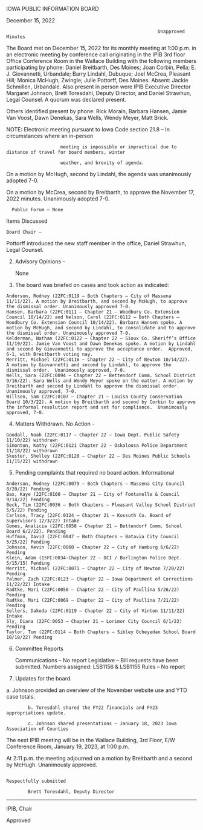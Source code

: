  IOWA PUBLIC INFORMATION BOARD

December 15, 2022

                                                            Unapproved Minutes

The Board met on December 15, 2022 for its monthly meeting at 1:00 p.m. in an electronic meeting by conference call originating in the IPIB 3rd floor Office Conference Room in the Wallace Building with the following members participating by phone: Daniel Breitbarth, Des Moines; Joan Corbin, Pella; E. J. Giovannetti, Urbandale; Barry Lindahl, Dubuque; Joel McCrea, Pleasant Hill; Monica McHugh, Zwingle; Julie Pottorff, Des Moines. Absent: Jackie Schmillen, Urbandale. Also present in person were IPIB Executive Director Margaret Johnson, Brett Toresdahl, Deputy Director, and Daniel Strawhun, Legal Counsel. A quorum was declared present.

Others identified present by phone: Rick Morain, Barbara Hansen, Jamie Van Voost, Dawn Denekas, Sara Wells, Wendy Meyer, Matt Brick.

NOTE: Electronic meeting pursuant to Iowa Code section 21.8 – In circumstances where an in-person

                        meeting is impossible or impractical due to distance of travel for board members, winter

                        weather, and brevity of agenda.

On a motion by McHugh, second by Lindahl, the agenda was unanimously adopted 7-0.

On a motion by McCrea, second by Breitbarth, to approve the November 17, 2022 minutes. Unanimously adopted 7-0.

      Public Forum – None

Items Discussed

    Board Chair –

Pottorff introduced the new staff member in the office, Daniel Strawhun, Legal Counsel.

2) Advisory Opinions –

    None

 3)  The board was briefed on cases and took action as indicated: 

    Anderson, Rodney (22FC:0119 – Both Chapters – City of Massena 11/11/22). A motion by Breitbarth, and second by McHugh, to approve the dismissal order. Unanimously approved 7-0.
    Hansen, Barbara (22FC:0111 – Chapter 21 – Woodbury Co. Extension Council 10/14/22) and Nelson, Carol (22FC:0112 – Both Chapters – Woodbury Co. Extension Council 10/14/22). Barbara Hansen spoke. A motion by McHugh, and second by Lindahl, to consolidate and to approve the dismissal order. Unanimously approved 7-0.
    Kelderman, Nathan (22FC:0122 – Chapter 22 – Sioux Co. Sheriff’s Office 11/19/22). Jamie Van Voost and Dawn Denekas spoke. A motion by Lindahl and second by Giovannetti to approve the acceptance order.  Approved, 6-1, with Breitbarth voting nay.
    Merritt, Michael (22FC:0116 – Chapter 22 – City of Newton 10/14/22).  A motion by Giovannetti and second by Lindahl, to approve the dismissal order.  Unanimously approved, 7-0.
    Wells, Sara (22FC:0094 – Chapter 22 – Bettendorf Comm. School District 9/16/22). Sara Wells and Wendy Meyer spoke on the matter. A motion by Breitbarth and second by Lindahl to approve the dismissal order.  Unanimously approved, 7-0.
    Willson, Sam (22FC:0107 – Chapter 21 – Louisa County Conservation Board 10/3/22). A motion by Breitbarth and second by Corbin to approve the informal resolution report and set for compliance.  Unanimously approved, 7-0.

  4)   Matters Withdrawn. No Action -

    Goodall, Noah (22FC:0117 – Chapter 22 – Iowa Dept. Public Safety 11/10/22) withdrawn
    Simonton, Kathy (22FC:0121 Chapter 22 – Oskaloosa Police Department 11/18/22) withdrawn
    Skuster, Shelley (22FC:0120 – Chapter 22 – Des Moines Public Schools 11/15/22) withdrawn

  5)  Pending complaints that required no board action.  Informational

    Anderson, Rodney (22FC:0079 – Both Chapters – Massena City Council 8/20/22) Pending
    Bax, Kaye (22FC:0100 – Chapter 21 – City of Fontanelle & Council 9/14/22) Pending
    Beck, Tim (22FC:0036 – Both Chapters – Pleasant Valley School District 5/5/22) Pending    
    Carlson, Tracy (22FC:0124 – Chapter 21 – Kossuth Co. Board of Supervisors 12/3/22) Intake
    Gomes, Analicia (22FC:0058 – Chapter 21 – Bettendorf Comm. School Board 6/2/22). Pending
    Huffman, David (22FC:0047 – Both Chapters – Batavia City Council 5/25/22) Pending
    Johnson, Kevin (22FC:0060 – Chapter 22 – City of Hamburg 6/6/22) Pending
    Klein, Adam (15FC:0034-Chapter 22 - DCI / Burlington Police Dept. 5/15/15) Pending
    Merritt, Michael (22FC:0071 – Chapter 22 – City of Newton 7/20/22) Pending
    Palmer, Zach (22FC:0123 – Chapter 22 – Iowa Department of Corrections 11/22/22) Intake
    Radtke, Mari (22FC:0050 – Chapter 22 – City of Paullina 5/26/22) Pending
    Radtke, Mari (22FC:0069 – Chapter 22 – City of Paullina 7/21/22) Pending
    Sellers, Dakoda (22FC:0119 – Chapter 22 – City of Vinton 11/11/22) Intake
    Sly, Diana (22FC:0053 – Chapter 21 – Lorimor City Council 6/1/22) Pending
    Taylor, Tom (22FC:0114 – Both Chapters – Sibley Ocheyedan School Board 10/18/22) Pending

6)  Committee Reports

    Communications – No report
    Legislative – Bill requests have been submitted. Numbers assigned: LSB1156 & LSB1155
    Rules – No report

8)  Updates for the board.

a. Johnson provided an overview of the November website use and YTD case totals.

            b. Toresdahl shared the FY22 financials and FY23 appropriations update.

            c. Johnson shared presentations – January 18, 2023 Iowa Association of Counties                                                                                     

The next IPIB meeting will be in the Wallace Building, 3rd Floor, E/W Conference Room, January 19, 2023, at 1:00 p.m.

At 2:11 p.m. the meeting adjourned on a motion by Breitbarth and a second by McHugh.  Unanimously approved.                                                                                       

                                                                                                Respectfully submitted

            Brett Toresdahl, Deputy Director 

__________________________

IPIB, Chair

Approved

